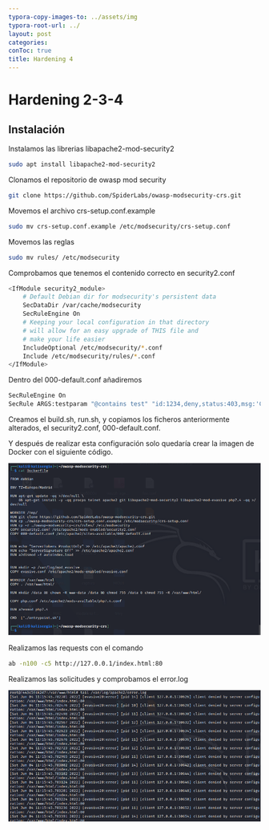 ```yaml
---
typora-copy-images-to: ../assets/img
typora-root-url: ../
layout: post
categories:
conToc: true
title: Hardening 4
---
```


# Hardening 2-3-4



## Instalación

Instalamos las librerias libapache2-mod-security2

```bash
sudo apt install libapache2-mod-security2
```

Clonamos el repositorio de owasp mod security

```bash
git clone https://github.com/SpiderLabs/owasp-modsecurity-crs.git
```

Movemos el archivo crs-setup.conf.example

```bash
sudo mv crs-setup.conf.example /etc/modsecurity/crs-setup.conf
```

Movemos las reglas

```bash
sudo mv rules/ /etc/modsecurity
```

Comprobamos que tenemos el contenido correcto en security2.conf

```bash
<IfModule security2_module>
	# Default Debian dir for modsecurity's persistent data
	SecDataDir /var/cache/modsecurity
	SecRuleEngine On
	# Keeping your local configuration in that directory
	# will allow for an easy upgrade of THIS file and
	# make your life easier
    IncludeOptional /etc/modsecurity/*.conf
	Include /etc/modsecurity/rules/*.conf	
</IfModule>

```

Dentro del 000-default.conf añadiremos

```bash
SecRuleEngine On
SecRule ARGS:testparam "@contains test" "id:1234,deny,status:403,msg:'Cazado por Ciberseguridad'"
```



Creamos el build.sh, run.sh, y copiamos los ficheros anteriormente alterados, el security2.conf, 000-default.conf.

Y después de realizar esta configuración solo quedaría crear la imagen de Docker con el siguiente código.

![image-20220604103724669](/assets/img/image-20220604103724669.png)



Realizamos las requests con el comando 

```bash
ab -n100 -c5 http://127.0.0.1/index.html:80
```



Realizamos las solicitudes y comprobamos el error.log

![image-20220604112651887](/assets/img/image-20220604112651887.png)

